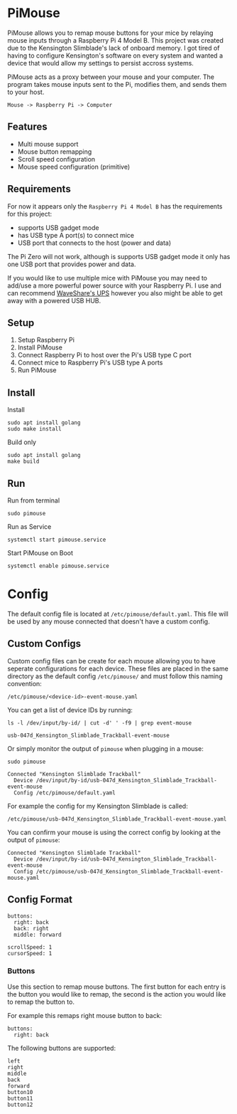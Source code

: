 # PiMouse
PiMouse allows you to remap mouse buttons for your mice by relaying mouse inputs through a Raspberry Pi 4 Model B. This project was created due to the Kensington Slimblade's lack of onboard memory. I got tired of having to configure Kensington's software on every system and wanted a device that would allow my settings to persist accross systems.

PiMouse acts as a proxy between your mouse and your computer. The program takes mouse inputs sent to the Pi, modifies them, and sends them to your host.
```
Mouse -> Raspberry Pi -> Computer
```

## Features
- Multi mouse support
- Mouse button remapping
- Scroll speed configuration
- Mouse speed configuration (primitive)

## Requirements
For now it appears only the `Raspberry Pi 4 Model B` has the requirements for this project:
- supports USB gadget mode
- has USB type A port(s) to connect mice
- USB port that connects to the host (power and data)

The Pi Zero will not work, although is supports USB gadget mode it only has one USB port that provides power and data.

If you would like to use multiple mice with PiMouse you may need to add/use a more powerful power source with your Raspberry Pi. I use and can recommend [WaveShare's UPS](https://www.waveshare.com/wiki/UPS_HAT_(B)) however you also might be able to get away with a powered USB HUB.

## Setup
1. Setup Raspberry Pi
2. Install PiMouse
3. Connect Raspberry Pi to host over the Pi's USB type C port
4. Connect mice to Raspberry Pi's USB type A ports
5. Run PiMouse

## Install
Install
```
sudo apt install golang
sudo make install
```
Build only
```
sudo apt install golang
make build
```

## Run
Run from terminal
```
sudo pimouse
```
Run as Service
```
systemctl start pimouse.service
```
Start PiMouse on Boot
```
systemctl enable pimouse.service
```

# Config
The default config file is located at `/etc/pimouse/default.yaml`. This file will be used by any mouse connected that doesn't have a custom config.

## Custom Configs
Custom config files can be create for each mouse allowing you to have seperate configurations for each device. These files are placed in the same directory as the default config `/etc/pimouse/` and must follow this naming convention:
```
/etc/pimouse/<device-id>-event-mouse.yaml
```

You can get a list of device IDs by running:
```
ls -l /dev/input/by-id/ | cut -d' ' -f9 | grep event-mouse

usb-047d_Kensington_Slimblade_Trackball-event-mouse
```

Or simply monitor the output of `pimouse` when plugging in a mouse:
```
sudo pimouse

Connected "Kensington Slimblade Trackball"
  Device /dev/input/by-id/usb-047d_Kensington_Slimblade_Trackball-event-mouse
  Config /etc/pimouse/default.yaml
```

For example the config for my Kensington Slimblade is called:
```
/etc/pimouse/usb-047d_Kensington_Slimblade_Trackball-event-mouse.yaml
```

You can confirm your mouse is using the correct config by looking at the output of `pimouse`:
```
Connected "Kensington Slimblade Trackball"
  Device /dev/input/by-id/usb-047d_Kensington_Slimblade_Trackball-event-mouse
  Config /etc/pimouse/usb-047d_Kensington_Slimblade_Trackball-event-mouse.yaml
```

## Config Format
```
buttons:
  right: back
  back: right
  middle: forward

scrollSpeed: 1
cursorSpeed: 1
```

### Buttons
Use this section to remap mouse buttons. The first button for each entry is the button you would like to remap, the second is the action you would like to remap the button to.

For example this remaps right mouse button to back:
```
buttons:
  right: back
```

The following buttons are supported:
```
left
right
middle
back
forward
button10
button11
button12
```
